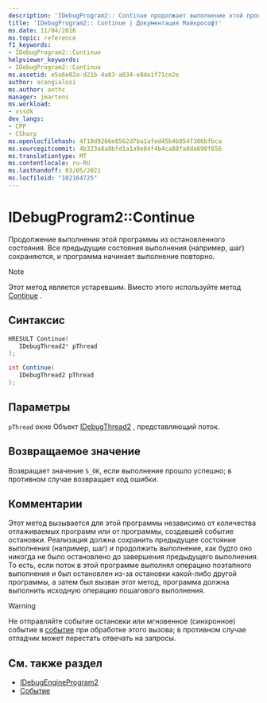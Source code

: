 ```yaml
---
description: 'IDebugProgram2:: Continue продолжает выполнение этой программы из остановленного состояния. Все предыдущие состояния выполнения (например, шаг) сохраняются, и программа начинает выполнение повторно.'
title: 'IDebugProgram2:: Continue | Документация Майкрософт'
ms.date: 11/04/2016
ms.topic: reference
f1_keywords:
- IDebugProgram2::Continue
helpviewer_keywords:
- IDebugProgram2::Continue
ms.assetid: e5a6e02a-d21b-4a03-a034-e8de1f71ce2e
author: acangialosi
ms.author: anthc
manager: jmartens
ms.workload:
- vssdk
dev_langs:
- CPP
- CSharp
ms.openlocfilehash: 4f10d9266e8562d7ba1afed45b4b054f306bfbca
ms.sourcegitcommit: 4b323a8a8bfd1a1a9e84f4b4ca88fa8da690f656
ms.translationtype: MT
ms.contentlocale: ru-RU
ms.lasthandoff: 03/05/2021
ms.locfileid: "102164725"
---
```

# <a name="idebugprogram2continue"></a>IDebugProgram2::Continue
Продолжение выполнения этой программы из остановленного состояния. Все предыдущие состояния выполнения (например, шаг) сохраняются, и программа начинает выполнение повторно.

> [!NOTE]
> Этот метод является устаревшим. Вместо этого используйте метод [Continue](../../../extensibility/debugger/reference/idebugprocess3-continue.md) .

## <a name="syntax"></a>Синтаксис

```cpp
HRESULT Continue( 
   IDebugThread2* pThread
);
```

```csharp
int Continue( 
   IDebugThread2 pThread
);
```

## <a name="parameters"></a>Параметры
`pThread` окне Объект [IDebugThread2](../../../extensibility/debugger/reference/idebugthread2.md) , представляющий поток.

## <a name="return-value"></a>Возвращаемое значение
 Возвращает значение `S_OK`, если выполнение прошло успешно; в противном случае возвращает код ошибки.

## <a name="remarks"></a>Комментарии
 Этот метод вызывается для этой программы независимо от количества отлаживаемых программ или от программы, создавшей событие остановки. Реализация должна сохранить предыдущее состояние выполнения (например, шаг) и продолжить выполнение, как будто оно никогда не было остановлено до завершения предыдущего выполнения. То есть, если поток в этой программе выполнял операцию поэтапного выполнения и был остановлен из-за остановки какой-либо другой программы, а затем был вызван этот метод, программа должна выполнить исходную операцию пошагового выполнения.

> [!WARNING]
> Не отправляйте событие остановки или мгновенное (синхронное) событие в [событие](../../../extensibility/debugger/reference/idebugeventcallback2-event.md) при обработке этого вызова; в противном случае отладчик может перестать отвечать на запросы.

## <a name="see-also"></a>См. также раздел
- [IDebugEngineProgram2](../../../extensibility/debugger/reference/idebugengineprogram2.md)
- [Событие](../../../extensibility/debugger/reference/idebugeventcallback2-event.md)
